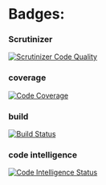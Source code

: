

# Badges:

### Scrutinizer 
[![Scrutinizer Code Quality](https://scrutinizer-ci.com/g/Axjo21/mvc-report/badges/quality-score.png?b=main)](https://scrutinizer-ci.com/g/Axjo21/mvc-report/?branch=main)


### coverage
[![Code Coverage](https://scrutinizer-ci.com/g/Axjo21/mvc-report/badges/coverage.png?b=main)](https://scrutinizer-ci.com/g/Axjo21/mvc-report/?branch=main)


### build
[![Build Status](https://scrutinizer-ci.com/g/Axjo21/mvc-report/badges/build.png?b=main)](https://scrutinizer-ci.com/g/Axjo21/mvc-report/build-status/main)


### code intelligence
[![Code Intelligence Status](https://scrutinizer-ci.com/g/Axjo21/mvc-report/badges/code-intelligence.svg?b=main)](https://scrutinizer-ci.com/code-intelligence)

